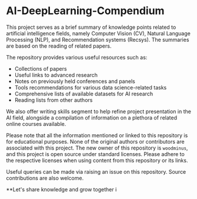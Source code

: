 # AI-DeepLearning-Compendium

This project serves as a brief summary of knowledge points related to artificial intelligence fields, namely Computer Vision (CV), Natural Language Processing (NLP), and Recommendation systems (Recsys). The summaries are based on the reading of related papers.

The repository provides various useful resources such as:
- Collections of papers
- Useful links to advanced research
- Notes on previously held conferences and panels
- Tools recommendations for various data science-related tasks
- Comprehensive lists of available datasets for AI research
- Reading lists from other authors

We also offer writing skills segment to help refine project presentation in the AI field, alongside a compilation of information on a plethora of related online courses available.

Please note that all the information mentioned or linked to this repository is for educational purposes. None of the original authors or contributors are associated with this project. The new owner of this repository is `woodminus`, and this project is open source under standard licenses. Please adhere to the respective licenses when using content from this repository or its links. 

Useful queries can be made via raising an issue on this repository. Source contributions are also welcome.

**Let's share knowledge and grow together i